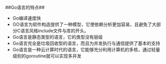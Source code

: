 ##Go语言的特点##

- Go编译速度快
- GO语言为软件构造提供了一种模型，它使依赖分析更加容易，且避免了大部分C语言风格include文件与库的开头。
- Go语言是静态类型的语言，它的类型没有层级
- Go语言完全是垃圾回收型的语言，而且为并发执行与通信提供了基本的支持
- Go语言是一种云计算时代的语言，它能够充分利用计算机的多核，通过轻量级别的goroutine就可以实现多并发